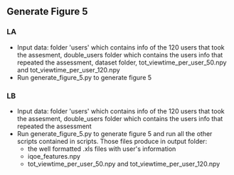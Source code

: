 ## Generate Figure 5

### LA
* Input data: folder 'users' which contains info of the 120 users that took the assesment, double_users folder which contains the users info that repeated the assessment, dataset folder, tot_viewtime_per_user_50.npy and tot_viewtime_per_user_120.npy
* Run generate_figure_5.py to generate figure 5

### LB
* Input data: folder 'users' which contains info of the 120 users that took the assesment, double_users folder which contains the users info that repeated the assessment
* Run generate_figure_5.py to generate figure 5 and run all the other scripts contained in scripts. Those files produce in output folder:
  * the well formatted .xls files with user's information
  * iqoe_features.npy
  * tot_viewtime_per_user_50.npy and tot_viewtime_per_user_120.npy